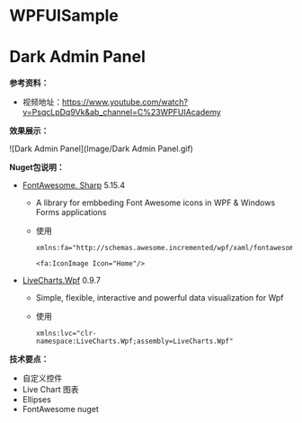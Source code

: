 # WPFUISample

# Dark Admin Panel

**参考资料：**

- 视频地址：https://www.youtube.com/watch?v=PsqcLpDq9Vk&ab_channel=C%23WPFUIAcademy

**效果展示：**

![Dark Admin Panel](Image/Dark Admin Panel.gif)

**Nuget包说明：**

- [FontAwesome. Sharp](https://github.com/awesome-inc/FontAwesome.Sharp) 5.15.4

  - A library for embbeding Font Awesome icons in WPF & Windows Forms applications

  - 使用

    ```xaml
    xmlns:fa="http://schemas.awesome.incremented/wpf/xaml/fontawesome.sharp"
    ```

    ```xaml
    <fa:IconImage Icon="Home"/>
    ```

- [LiveCharts.Wpf](https://lvcharts.net/)  0.9.7

  - Simple, flexible, interactive and powerful data visualization for Wpf

  - 使用

    ```xaml
    xmlns:lvc="clr-namespace:LiveCharts.Wpf;assembly=LiveCharts.Wpf"
    ```

    

**技术要点：**

- 自定义控件
- Live Chart 图表
- Ellipses
- FontAwesome nuget